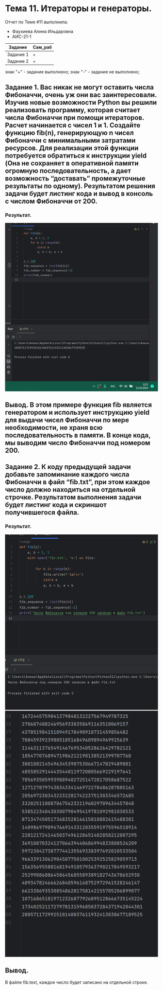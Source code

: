 # Тема 11. Итераторы и генераторы.
Отчет по Теме #11 выполнилa:
- Фаухиева Алина Ильдаровна
- АИС-21-1

| Задание | Сам_раб | 
| ------ | ------ | 
| Задание 1 | + |
| Задание 2 | + |


знак "+" - задание выполнено; знак "-" - задание не выполнено;

## Задание 1. Вас никак не могут оставить числа Фибоначчи, очень уж они вас заинтересовали. Изучив новые возможности Python вы решили реализовать программу, которая считает числа Фибоначчи при помощи итераторов. Расчет начинается с чисел 1 и 1. Создайте функцию fib(n), генерирующую n чисел Фибоначчи с минимальными затратами ресурсов. Для реализации этой функции потребуется обратиться к инструкции yield (Она не сохраняет в оперативной памяти огромную последовательность, а дает возможность “доставать” промежуточные результаты по одному). Результатом решения задачи будет листинг кода и вывод в консоль с числом Фибоначчи от 200.

### Результат.
![Меню](pic/t111.png)

## Вывод. В этом примере функция fib является генератором и использует инструкцию yield для выдачи чисел Фибоначчи по мере необходимости, не храня всю последовательность в памяти. В конце кода, мы выводим число Фибоначчи под номером 200.


## Задание 2. К коду предыдущей задачи добавьте запоминание каждого числа Фибоначчи в файл “fib.txt”, при этом каждое число должно находиться на отдельной строчке. Результатом выполнения задачи будет листинг кода и скриншот получившегося файла.

### Результат.
![Меню](pic/t112.png)
![Меню](pic/t113.png)

## Вывод. 
В файле fib.text, каждое число будет записано на отдельной строке.



